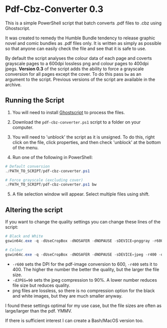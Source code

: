 # Pdf-Cbz-Converter 0.3
This is a simple PowerShell script that batch converts .pdf files to .cbz using Ghostscript. 

It was created to remedy the Humble Bundle tendency to release graphic novel and comic bundles as .pdf files only. It is written as simply as possible so that anyone can easily check the file and see that it is safe to use. 

By default the script analyses the colour data of each page and coverts grayscale pages to a 600dpi lossless png and colour pages to 400dpi jpegs. **Version 0.3** of the script adds the ability to force a grayscale conversion for all pages except the cover. To do this pass `bw` as an argument to the script. Previous versions of the script are available in the archive.

## Running the Script

1) You will need to install [Ghostscript](https://ghostscript.com/releases/gsdnld.html) to process the files.

2) Download the `pdf-cbz-converter.ps1` script to a folder on your computer.

3) You will need to 'unblock' the script as it is unsigned. To do this, right click on the file, click properties, and then check 'unblock' at the bottom of the menu.

4) Run one of the following in PowerShell:

```powershell
# Default conversion
./PATH_TO_SCRIPT/pdf-cbz-converter.ps1

# Force grayscale (excluding cover)
./PATH_TO_SCRIPT/pdf-cbz-converter.ps1 bw
```
5) A file selection window will appear. Select multiple files using shift.

## Altering the script

If you want to change the quality settings you can change these lines of the script:
```PowerShell
# Black and White
gswin64c.exe -q -dUseCropBox -dNOSAFER -dNOPAUSE -sDEVICE=pnggray -r600 [...]

# Colour
gswin64c.exe -q -dUseCropBox -dNOSAFER -dNOPAUSE -sDEVICE=jpeg -r400 -dJPEGQ=90 [...]
```
- `-r600` sets the DPI for the pdf-image conversion to 600, `-r400` sets it to 400. The higher the number the better the quality, but the larger the file size.
- `-dJPEG=90` sets the jpeg compression to 90%. A lower number reduces file size but reduces quality.
- png files are lossless, so there is no compression option for the black and white images, but they are much smaller anyway.

I found these settings optimal for my use case, but the file sizes are often as large/larger than the pdf. YMMV.

If there is sufficient interest I can create a Bash/MacOS version too.
